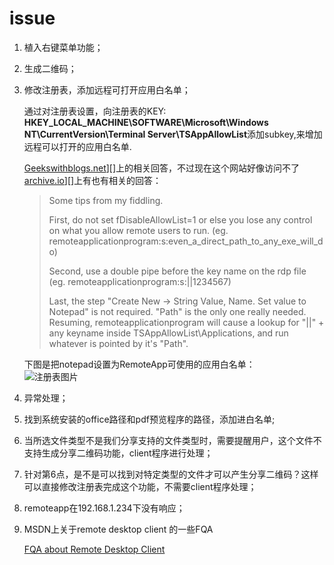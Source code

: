 # issue

1. 植入右键菜单功能；
2. 生成二维码；
3. 修改注册表，添加远程可打开应用白名单；

    通过对注册表设置，向注册表的KEY: **HKEY_LOCAL_MACHINE\SOFTWARE\Microsoft\Windows NT\CurrentVersion\Terminal Server\TSAppAllowList**添加subkey,来增加远程可以打开的应用白名单.

    [Geekswithblogs.net]][]上的相关回答，不过现在这个网站好像访问不了  
    [archive.io]][]上有也有相关的回答：

    > Some tips from my fiddling.
    >
    > First, do not set fDisableAllowList=1 or else you lose any control on what you allow remote users to run. (eg. remoteapplicationprogram:s:even_a_direct_path_to_any_exe_will_do)
    >
    > Second, use a double pipe before the key name on the rdp file (eg. remoteapplicationprogram:s:||1234567)
    >
    > Last, the step
    "Create New -> String Value, Name. Set value to Notepad"
    is not required. "Path" is the only one really needed. Resuming, remoteapplicationprogram will cause a lookup for "||" + any keyname inside TSAppAllowList\Applications, and run whatever is pointed by it's "Path".

    下图是把notepad设置为RemoteApp可使用的应用白名单：  
    ![注册表图片][]


4. 异常处理；
5. 找到系统安装的office路径和pdf预览程序的路径，添加进白名单;
6. 当所选文件类型不是我们分享支持的文件类型时，需要提醒用户，这个文件不支持生成分享二维码功能，client程序进行处理；
7. 针对第6点，是不是可以找到对特定类型的文件才可以产生分享二维码？这样可以直接修改注册表完成这个功能，不需要client程序处理；
8. remoteapp在192.168.1.234下没有响应；
9. MSDN上关于remote desktop client 的一些FQA

    [FQA about Remote Desktop Client][]













[Geekswithblogs.net]:http://geekswithblogs.net/twickers/archive/2009/12/18/137048.aspx
[archive.io]:http://archive.is/abBF
[注册表图片]:/D:\lf\cloud-desktop-client\issues\res\1.PNG/
[FQA about Remote Desktop Client]:https://docs.microsoft.com/en-us/windows-server/remote/remote-desktop-services/clients/remote-desktop-client-faq